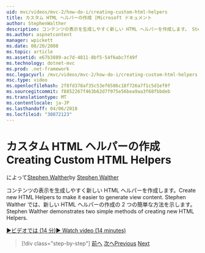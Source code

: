 ```yaml
---
uid: mvc/videos/mvc-2/how-do-i/creating-custom-html-helpers
title: カスタム HTML ヘルパーの作成 |Microsoft ドキュメント
author: StephenWalther
description: コンテンツの表示を生成しやすく新しい HTML ヘルパーを作成します。 Stephen Walther では、新しい HTML ヘルパーの作成の 2 つの簡単な方法を示します。
ms.author: aspnetcontent
manager: wpickett
ms.date: 08/20/2008
ms.topic: article
ms.assetid: e67b3889-ac7d-4811-8bf5-54f6abc7f49f
ms.technology: dotnet-mvc
ms.prod: .net-framework
msc.legacyurl: /mvc/videos/mvc-2/how-do-i/creating-custom-html-helpers
msc.type: video
ms.openlocfilehash: 2f8fd378af35c53ef6586c18f726a7f1c5d1ef0f
ms.sourcegitcommit: f8852267f463b62d7f975e56bea9aa3f68fbbdeb
ms.translationtype: MT
ms.contentlocale: ja-JP
ms.lasthandoff: 04/06/2018
ms.locfileid: "30872123"
---
```

<a name="creating-custom-html-helpers"></a><span data-ttu-id="1f696-104">カスタム HTML ヘルパーの作成</span><span class="sxs-lookup"><span data-stu-id="1f696-104">Creating Custom HTML Helpers</span></span>
====================
<span data-ttu-id="1f696-105">によって[Stephen Walther](https://github.com/StephenWalther)</span><span class="sxs-lookup"><span data-stu-id="1f696-105">by [Stephen Walther](https://github.com/StephenWalther)</span></span>

<span data-ttu-id="1f696-106">コンテンツの表示を生成しやすく新しい HTML ヘルパーを作成します。</span><span class="sxs-lookup"><span data-stu-id="1f696-106">Create new HTML Helpers to make it easier to generate view content.</span></span> <span data-ttu-id="1f696-107">Stephen Walther では、新しい HTML ヘルパーの作成の 2 つの簡単な方法を示します。</span><span class="sxs-lookup"><span data-stu-id="1f696-107">Stephen Walther demonstrates two simple methods of creating new HTML Helpers.</span></span>

[<span data-ttu-id="1f696-108">&#9654;ビデオでは (14 分)</span><span class="sxs-lookup"><span data-stu-id="1f696-108">&#9654; Watch video (14 minutes)</span></span>](https://channel9.msdn.com/Blogs/ASP-NET-Site-Videos/creating-custom-html-helpers)

> [!div class="step-by-step"]
> <span data-ttu-id="1f696-109">[前へ](creating-unit-tests-for-aspnet-mvc-applications.md)
> [次へ](creating-model-classes-with-linq-to-sql.md)</span><span class="sxs-lookup"><span data-stu-id="1f696-109">[Previous](creating-unit-tests-for-aspnet-mvc-applications.md)
[Next](creating-model-classes-with-linq-to-sql.md)</span></span>
